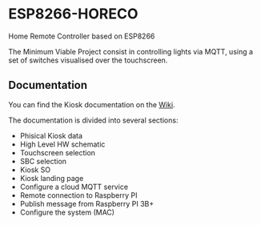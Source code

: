 # ESP8266-HORECO
Home Remote Controller based on ESP8266

The Minimum Viable Project consist in controlling lights via MQTT, using a set of switches visualised over the touchscreen.

## Documentation

You can find the Kiosk documentation on the [Wiki](https://github.com/ignaziob).

The documentation is divided into several sections:
* Phisical Kiosk data
* High Level HW schematic
* Touchscreen selection
* SBC selection
* Kiosk SO
* Kiosk landing page
* Configure a cloud MQTT service
* Remote connection to Raspberry PI
* Publish message from Raspberry PI 3B+
* Configure the system (MAC)
